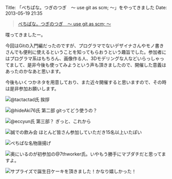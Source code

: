 Title: 「ぺちぱな。つぎのつぎ　〜 use git as scm; 〜」をやってきました
Date: 2013-05-19 21:35

> [ぺちぱな。つぎのつぎ　〜 use git as scm; 〜](http://atnd.org/events/39393)

喋ってきましたー。

今回はGitの入門編だったのですが、プログラマでないデザイナさんやモノ書きさんでも便利に使えるということを知ってもらおうという趣旨でした。参加者にはプログラマ系はもちろん、画像作る人、3Dモデリングな人などいらっしゃってまして、是非今後も使ってみようという声も頂きましたので、開催した意義はあったのかなあと思います。

今後もいくつかネタを用意しており、また近々開催すると思いますので、その時は是非参加お願いします。

![@tactactad氏 挨拶](https://dl.dropboxusercontent.com/u/126064/blog.dataich.com.images/phper-na-3rd-01.jpg)

![@hideAki76氏 第二部 gitってどう使うの？](https://dl.dropboxusercontent.com/u/126064/blog.dataich.com.images/phper-na-3rd-02.jpg)

![@eccyun氏 第三部？ ぎっと、これから](https://dl.dropboxusercontent.com/u/126064/blog.dataich.com.images/phper-na-3rd-03.jpg)

![誠での飲み会 ほとんど皆さん参加していただき15名以上いたぽい](https://dl.dropboxusercontent.com/u/126064/blog.dataich.com.images/phper-na-3rd-04.jpg)

![ぺちぱな名物唐揚げ](https://dl.dropboxusercontent.com/u/126064/blog.dataich.com.images/phper-na-3rd-05.jpg)

![奥にいるのが初参加の@7thworker氏。いやもう勝手にマブダチだと思ってますよ。](https://dl.dropboxusercontent.com/u/126064/blog.dataich.com.images/phper-na-3rd-06.jpg)

![サプライズで誕生日ケーキを頂きました！かなり嬉しかった！](https://dl.dropboxusercontent.com/u/126064/blog.dataich.com.images/phper-na-3rd-07.jpg)
